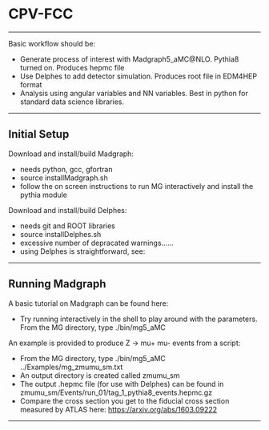 # CPV-FCC

******************************************************************************

Basic workflow should be:
- Generate process of interest with Madgraph5_aMC@NLO. Pythia8 turned on. Produces hepmc file
- Use Delphes to add detector simulation. Produces root file in EDM4HEP format
- Analysis using angular variables and NN variables. Best in python for standard data science libraries.

******************************************************************************

## Initial Setup

Download and install/build Madgraph:
- needs python, gcc, gfortran
- source installMadgraph.sh
- follow the on screen instructions to run MG interactively and install the pythia module

Download and install/build Delphes:
- needs git and ROOT libraries
- source installDelphes.sh
- excessive number of depracated warnings......
- using Delphes is straightforward, see: 

******************************************************************************

## Running Madgraph

A basic tutorial on Madgraph can be found here: 
- Try running interactively in the shell to play around with the parameters. From the MG directory, type ./bin/mg5_aMC 

An example is provided to produce Z -> mu+ mu- events from a script:
- From the MG directory, type ./bin/mg5_aMC ../Examples/mg_zmumu_sm.txt
- An output directory is created called zmumu_sm 
- The output .hepmc file (for use with Delphes) can be found in zmumu_sm/Events/run_01/tag_1_pythia8_events.hepmc.gz
- Compare the cross section you get to the fiducial cross section measured by ATLAS here: https://arxiv.org/abs/1603.09222

******************************************************************************
